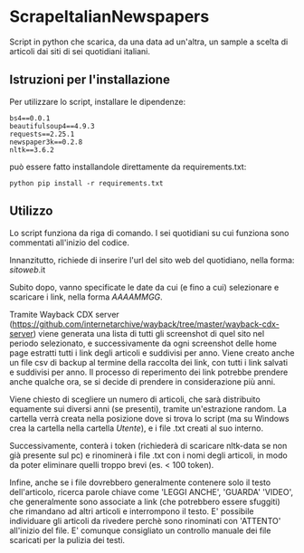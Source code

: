 # ScrapeItalianNewspapers
Script in python che scarica, da una data ad un'altra, un sample a scelta di articoli dai siti di sei quotidiani italiani.

## Istruzioni per l'installazione
Per utilizzare lo script, installare le dipendenze:
```
bs4==0.0.1
beautifulsoup4==4.9.3
requests==2.25.1
newspaper3k==0.2.8
nltk==3.6.2
```
può essere fatto installandole direttamente da requirements.txt:

```
python pip install -r requirements.txt
```

## Utilizzo
Lo script funziona da riga di comando. I sei quotidiani su cui funziona sono commentati all'inizio del codice.

Innanzitutto, richiede di inserire l'url del sito web del quotidiano, nella forma: _sitoweb_.it

Subito dopo, vanno specificate le date da cui (e fino a cui) selezionare e scaricare i link, nella forma _AAAAMMGG_.

Tramite Wayback CDX server (https://github.com/internetarchive/wayback/tree/master/wayback-cdx-server) viene generata una lista di tutti gli screenshot di quel sito nel periodo selezionato, e successivamente da ogni screenshot delle home page estratti tutti i link degli articoli e suddivisi per anno. Viene creato anche un file csv di backup al termine della raccolta dei link, con tutti i link salvati e suddivisi per anno.
Il processo di reperimento dei link potrebbe prendere anche qualche ora, se si decide di prendere in considerazione più anni.

Viene chiesto di scegliere un numero di articoli, che sarà distribuito equamente sui diversi anni (se presenti), tramite un'estrazione random.
La cartella verrà creata nella posizione dove si trova lo script (ma su Windows crea la cartella nella cartella _Utente_), e i file .txt creati al suo interno.

Successivamente, conterà i token (richiederà di scaricare nltk-data se non già presente sul pc) e rinominerà i file .txt con i nomi degli articoli, in modo da poter eliminare quelli troppo brevi (es. < 100 token).

Infine, anche se i file dovrebbero generalmente contenere solo il testo dell'articolo, ricerca parole chiave come 'LEGGI ANCHE', 'GUARDA' 'VIDEO', che generalmente sono associate a link (che potrebbero essere sfuggiti) che rimandano ad altri articoli e interrompono il testo. E' possibile individuare gli articoli da rivedere perchè sono rinominati con 'ATTENTO' all'inizio del file. E' comunque consigliato un controllo manuale dei file scaricati per la pulizia dei testi.

